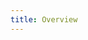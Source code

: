 ```yaml
---
title: Overview
---
```


<ExternalRedirect href="https://docs.uniswap.org/protocol/V2/concepts/governance/overview" />